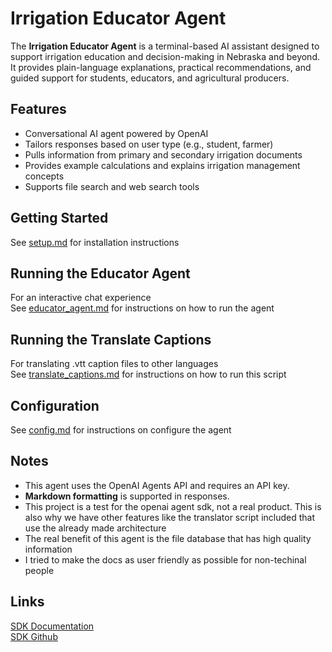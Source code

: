 # Irrigation Educator Agent

The **Irrigation Educator Agent** is a terminal-based AI assistant designed to support irrigation education and decision-making in Nebraska and beyond. It provides plain-language explanations, practical recommendations, and guided support for students, educators, and agricultural producers.

## Features

- Conversational AI agent powered by OpenAI
- Tailors responses based on user type (e.g., student, farmer)
- Pulls information from primary and secondary irrigation documents
- Provides example calculations and explains irrigation management concepts
- Supports file search and web search tools

## Getting Started

See [setup.md](./docs/setup.md) for installation instructions

## Running the Educator Agent

For an interactive chat experience  
See [educator_agent.md](./docs/educator_agent.md) for instructions on how to run the agent

## Running the Translate Captions

For translating .vtt caption files to other languages  
See [translate_captions.md](./docs/translate_captions.md) for instructions on how to run this script

## Configuration

See [config.md](./docs/config.md) for instructions on configure the agent

## Notes

- This agent uses the OpenAI Agents API and requires an API key.
- **Markdown formatting** is supported in responses.  
- This project is a test for the openai agent sdk, not a real product. This is also why we have other features like the translator script included that use the already made architecture  
- The real benefit of this agent is the file database that has high quality information  
- I tried to make the docs as user friendly as possible for non-techinal people

## Links

[SDK Documentation](https://openai.github.io/openai-agents-python/)  
[SDK Github](https://github.com/openai/openai-agents-python)
